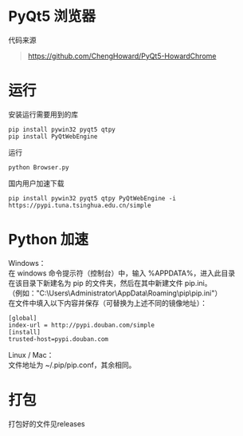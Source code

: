 # PyQt5 浏览器
代码来源
> https://github.com/ChengHoward/PyQt5-HowardChrome      

# 运行
安装运行需要用到的库   
```
pip install pywin32 pyqt5 qtpy   
pip install PyQtWebEngine
```   
运行   
```
python Browser.py
```   
国内用户加速下载    
```
pip install pywin32 pyqt5 qtpy PyQtWebEngine -i https://pypi.tuna.tsinghua.edu.cn/simple
```   

# Python 加速

Windows：   
在 windows 命令提示符（控制台）中，输入 %APPDATA%，进入此目录   
在该目录下新建名为 pip 的文件夹，然后在其中新建文件 pip.ini。   
（例如："C:\Users\Administrator\AppData\Roaming\pip\pip.ini"）   
在文件中填入以下内容并保存（可替换为上述不同的镜像地址）：   
```
[global] 
index-url = http://pypi.douban.com/simple 
[install]    
trusted-host=pypi.douban.com
```   

Linux / Mac：   
文件地址为 ~/.pip/pip.conf，其余相同。   

# 打包
打包好的文件见releases
